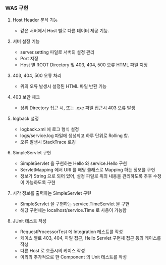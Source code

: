 ### WAS 구현

1. Host Header 분석 기능
    - 같은 서버에서 Host 별로 다른 데이터 제공 기능.

2. 서버 설정 기능
    - server.setting 파일로 서버의 설정 관리
    - Port 지정
    - Host 별 ROOT Directory 및 403, 404, 500 오류 HTML 파일 지정

3. 403, 404, 500 오류 처리
    - 위의 오류 발생시 설정된 HTML 파일 반환 기능
    
4. 403 보안 체크
    - 상위 Directory 접근 시, 또는 .exe 파일 접근시 403 오류 발생
    
5. logback 설정
    - logback.xml 에 로그 형식 설정
    - logs/service.log 파일에 생성되고 하루 단위로 Rolling 함.
    - 오류 발생시 StackTrace 로깅

6. SimpleServlet 구현
    - SimpleServlet 을 구현하는 Hello 와 service.Hello 구현
    - ServletMapping 에서 URI 를 해당 클래스로 Mapping 하는 정보를 구현
    - 정보가 String 으로 되어 있어, 설정 파일로 위의 내용을 관리하도록 추후 수정이 가능하도록 구현

7. 시각 정보를 출력하는 SimpleServlet 구련
    - SimpleServlet 을 구현하는 service.TimeServlet 을 구현
    - 해당 구현체는 localhost/service.Time 로 사용이 가능함
 
8. JUnit 테스트 작성
    - RequestProcessorTest 에 Integration 테스트를 작성
    - 케이스 별로 403, 404, 파일 접근, Hello Servlet 구현체 접근 등의 케이스를 작성
    - 다른 Host 로 호출시의 케이스 작성
    - 이외의 추가적으로 한 Component 의 Unit 테스트를 작성